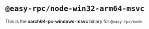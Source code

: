 # `@easy-rpc/node-win32-arm64-msvc`

This is the **aarch64-pc-windows-msvc** binary for `@easy-rpc/node`
